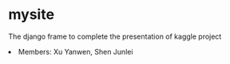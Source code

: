 # mysite
The django frame to complete the presentation of kaggle project

<li>
    Members:
    Xu Yanwen, Shen Junlei
</li>
